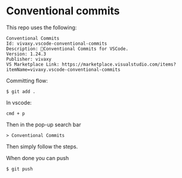 # Conventional commits

This repo uses the following:

```
Conventional Commits
Id: vivaxy.vscode-conventional-commits
Description: 💬Conventional Commits for VSCode.
Version: 1.24.3
Publisher: vivaxy
VS Marketplace Link: https://marketplace.visualstudio.com/items?itemName=vivaxy.vscode-conventional-commits
```

Committing flow:

```
$ git add .
```

In vscode:

```
cmd + p
```

Then in the pop-up search bar

```
> Conventional Commits
```

Then simply follow the steps.

When done you can push

```
$ git push
```
